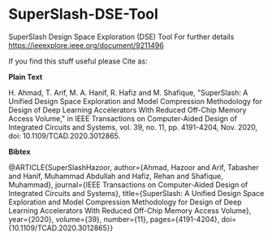 # SuperSlash-DSE-Tool
SuperSlash Design Space Exploration (DSE) Tool
For further details
https://ieeexplore.ieee.org/document/9211496



If you find this stuff useful please Cite as:

**Plain Text**

H. Ahmad, T. Arif, M. A. Hanif, R. Hafiz and M. Shafique, "SuperSlash: A Unified Design Space Exploration and Model Compression Methodology for Design of Deep Learning Accelerators With Reduced Off-Chip Memory Access Volume," in IEEE Transactions on Computer-Aided Design of Integrated Circuits and Systems, vol. 39, no. 11, pp. 4191-4204, Nov. 2020, doi: 10.1109/TCAD.2020.3012865.

**Bibtex**

@ARTICLE{SuperSlashHazoor,
  author={Ahmad, Hazoor and Arif, Tabasher and Hanif, Muhammad Abdullah and Hafiz, Rehan and Shafique, Muhammad},
  journal={IEEE Transactions on Computer-Aided Design of Integrated Circuits and Systems}, 
  title={SuperSlash: A Unified Design Space Exploration and Model Compression Methodology for Design of Deep Learning Accelerators With Reduced Off-Chip Memory Access Volume}, 
  year={2020},
  volume={39},
  number={11},
  pages={4191-4204},
  doi={10.1109/TCAD.2020.3012865}}
